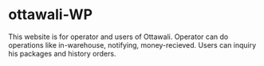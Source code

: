 # ottawali-WP
This website is for operator and users of Ottawali.
Operator can do operations like in-warehouse, notifying, money-recieved.
Users can inquiry his packages and history orders.
